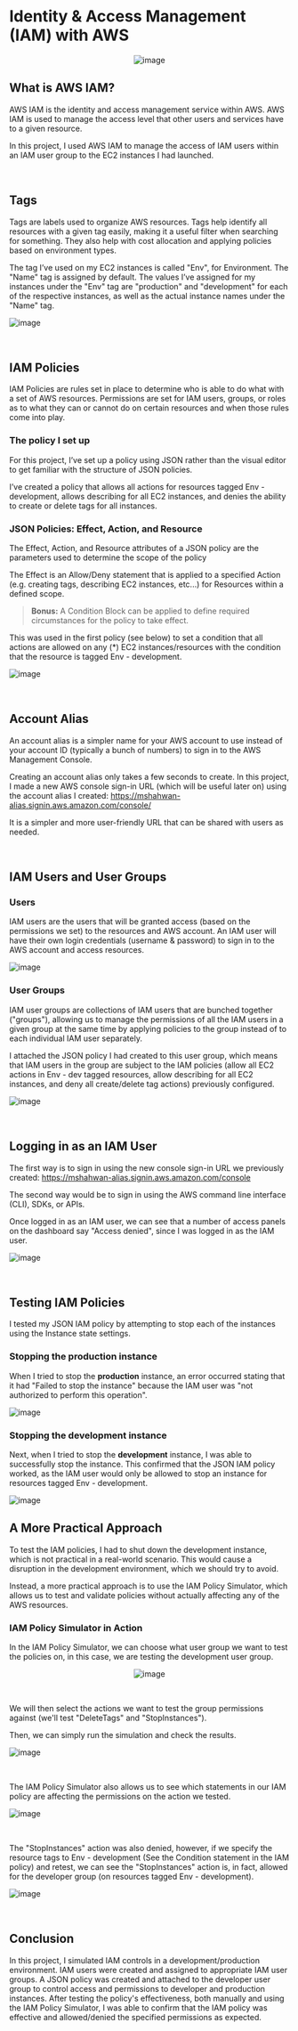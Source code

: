 # Identity & Access Management (IAM) with AWS

<div align="center">
  
  ![image](https://github.com/mohammedshahwan/AWS-IAM/blob/main/Assets/IAM%20Architecture.png)
  
</div>

## What is AWS IAM?

AWS IAM is the identity and access management service within AWS. AWS IAM is used to manage the access level that other users and services have to a given resource.

In this project, I used AWS IAM to manage the access of IAM users within an IAM user group to the EC2 instances I had launched.

<br />

## Tags

Tags are labels used to organize AWS resources. Tags help identify all resources with a given tag easily, making it a useful filter when searching for something. They also help with cost allocation and applying policies based on environment types.

The tag I’ve used on my EC2 instances is called "Env", for Environment. The "Name" tag is assigned by default. The values I’ve assigned for my instances under the "Env" tag are "production" and "development" for each of the respective instances, as well as the actual instance names under the "Name" tag.

![image](https://github.com/mohammedshahwan/AWS-IAM/blob/main/Assets/Tags.png)

<br />

## IAM Policies

IAM Policies are rules set in place to determine who is able to do what with a set of AWS resources. Permissions are set for IAM users, groups, or roles as to what they can or cannot do on certain resources and when those rules come into play.

### The policy I set up

For this project, I’ve set up a policy using JSON rather than the visual editor to get familiar with the structure of JSON policies.

I’ve created a policy that allows all actions for resources tagged Env - development, allows describing for all EC2 instances, and denies the ability to create or delete tags for all instances.

### JSON Policies: Effect, Action, and Resource

The Effect, Action, and Resource attributes of a JSON policy are the parameters used to determine the scope of the policy

The Effect is an Allow/Deny statement that is applied to a specified Action (e.g. creating tags, describing EC2 instances, etc...) for Resources within a defined scope.

> <b>Bonus:</b> A Condition Block can be applied to define required circumstances for the policy to take effect.

This was used in the first policy (see below) to set a condition that all actions are allowed on any (*) EC2 instances/resources with the condition that the resource is tagged Env - development.

![image](https://github.com/mohammedshahwan/AWS-IAM/blob/main/Assets/JSON%20Policy.png)

<br />

## Account Alias

An account alias is a simpler name for your AWS account to use instead of your account ID (typically a bunch of numbers) to sign in to the AWS Management Console.

Creating an account alias only takes a few seconds to create. In this project, I made a new AWS console sign-in URL (which will be useful later on) using the account alias I created: https://mshahwan-alias.signin.aws.amazon.com/console/

It is a simpler and more user-friendly URL that can be shared with users as needed.

<br />

## IAM Users and User Groups

### Users

IAM users are the users that will be granted access (based on the permissions we set) to the resources and AWS account. An IAM user will have their own login credentials (username & password) to sign in to the AWS account and access resources.

![image](https://github.com/mohammedshahwan/AWS-IAM/blob/main/Assets/IAM%20User.png)

### User Groups

IAM user groups are collections of IAM users that are bunched together ("groups"), allowing us to manage the permissions of all the IAM users in a given group at the same time by applying policies to the group instead of to each individual IAM user separately.

I attached the JSON policy I had created to this user group, which means that IAM users in the group are subject to the IAM policies (allow all EC2 actions in Env - dev tagged resources, allow describing for all EC2 instances, and deny all create/delete tag actions) previously configured.

![image](https://github.com/mohammedshahwan/AWS-IAM/blob/main/Assets/IAM%20User%20Group.png)

<br />

## Logging in as an IAM User

The first way is to sign in using the new console sign-in URL we previously created: https://mshahwan-alias.signin.aws.amazon.com/console

The second way would be to sign in using the AWS command line interface (CLI), SDKs, or APIs.

Once logged in as an IAM user, we can see that a number of access panels on the dashboard say "Access denied", since I was logged in as the IAM user.

![image](https://github.com/mohammedshahwan/AWS-IAM/blob/main/Assets/IAM%20User%20Dahsboard.png)

<br />

## Testing IAM Policies

I tested my JSON IAM policy by attempting to stop each of the instances using the Instance state settings.

### Stopping the production instance

When I tried to stop the <b>production</b> instance, an error occurred stating that it had "Failed to stop the instance" because the IAM user was "not authorized to perform this operation".

![image](https://github.com/mohammedshahwan/AWS-IAM/blob/main/Assets/Error.png)

### Stopping the development instance

Next, when I tried to stop the <b>development</b> instance, I was able to successfully stop the instance. This confirmed that the JSON IAM policy worked, as the IAM user would only be allowed to stop an instance for resources tagged Env - development.

![image](https://github.com/mohammedshahwan/AWS-IAM/blob/main/Assets/Success.png)

## A More Practical Approach

To test the IAM policies, I had to shut down the development instance, which is not practical in a real-world scenario. This would cause a disruption in the development environment, which we should try to avoid.

Instead, a more practical approach is to use the IAM Policy Simulator, which allows us to test and validate policies without actually affecting any of the AWS resources.

### IAM Policy Simulator in Action

In the IAM Policy Simulator, we can choose what user group we want to test the policies on, in this case, we are testing the development user group.

<div align="center">

  ![image](https://github.com/mohammedshahwan/AWS-IAM/blob/main/Assets/Policy%20Sim%20Group.png)
  
</div>

<br />

We will then select the actions we want to test the group permissions against (we'll test "DeleteTags" and "StopInstances").

Then, we can simply run the simulation and check the results.

![image](https://github.com/mohammedshahwan/AWS-IAM/blob/main/Assets/Policy%20Sim%20Denied.png)

<br />

The IAM Policy Simulator also allows us to see which statements in our IAM policy are affecting the permissions on the action we tested.

![image](https://github.com/mohammedshahwan/AWS-IAM/blob/main/Assets/Policy%20Sim%20Statement.png)

<br />

The "StopInstances" action was also denied, however, if we specify the resource tags to Env - development (See the Condition statement in the IAM policy) and retest, we can see the "StopInstances" action is, in fact, allowed for the developer group (on resources tagged Env - development).

![image](https://github.com/mohammedshahwan/AWS-IAM/blob/main/Assets/Policy%20Sim%20Allowed.png)

<br />

## Conclusion

In this project, I simulated IAM controls in a development/production environment. IAM users were created and assigned to appropriate IAM user groups. A JSON policy was created and attached to the developer user group to control access and permissions to developer and production instances. After testing the policy's effectiveness, both manually and using the IAM Policy Simulator, I was able to confirm that the IAM policy was effective and allowed/denied the specified permissions as expected.

